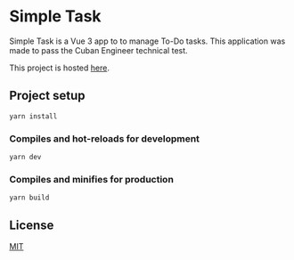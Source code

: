 # Simple Task

Simple Task is a Vue 3 app to to manage To-Do tasks. This application was made to pass the Cuban Engineer technical test.

This project is hosted [here](https://tasklistce.netlify.app/).

## Project setup
```
yarn install
```

### Compiles and hot-reloads for development
```
yarn dev
```

### Compiles and minifies for production
```
yarn build
```

## License
[MIT](https://choosealicense.com/licenses/mit/)

